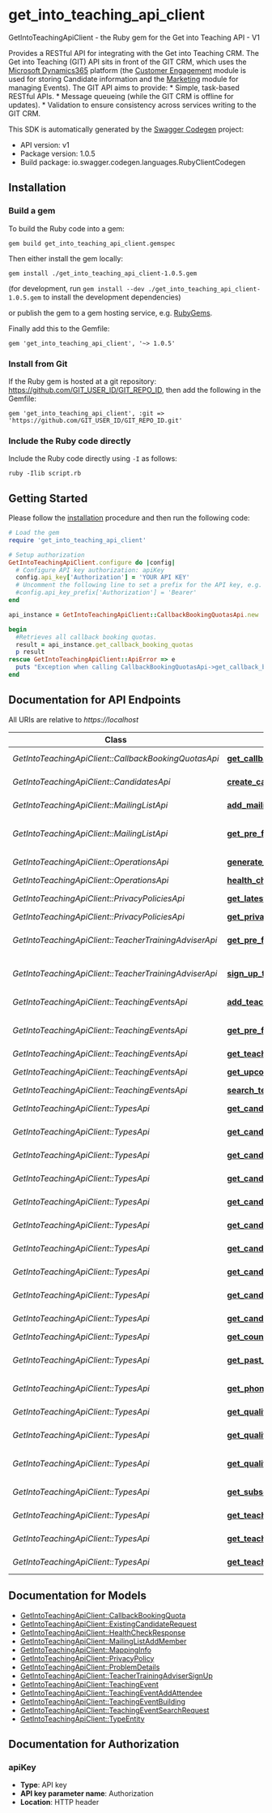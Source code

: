 # get_into_teaching_api_client

GetIntoTeachingApiClient - the Ruby gem for the Get into Teaching API - V1

  Provides a RESTful API for integrating with the Get into Teaching CRM.    The Get into Teaching (GIT) API sits in front of the GIT CRM, which uses the [Microsoft Dynamics365](https://docs.microsoft.com/en-us/dynamics365/) platform (the [Customer Engagement](https://docs.microsoft.com/en-us/dynamics365/customerengagement/on-premises/developer/overview) module is used for storing Candidate information and the [Marketing](https://docs.microsoft.com/en-us/dynamics365/marketing/developer/using-events-api) module for managing Events).    The GIT API aims to provide:    * Simple, task-based RESTful APIs.  * Message queueing (while the GIT CRM is offline for updates).  * Validation to ensure consistency across services writing to the GIT CRM.                          

This SDK is automatically generated by the [Swagger Codegen](https://github.com/swagger-api/swagger-codegen) project:

- API version: v1
- Package version: 1.0.5
- Build package: io.swagger.codegen.languages.RubyClientCodegen

## Installation

### Build a gem

To build the Ruby code into a gem:

```shell
gem build get_into_teaching_api_client.gemspec
```

Then either install the gem locally:

```shell
gem install ./get_into_teaching_api_client-1.0.5.gem
```
(for development, run `gem install --dev ./get_into_teaching_api_client-1.0.5.gem` to install the development dependencies)

or publish the gem to a gem hosting service, e.g. [RubyGems](https://rubygems.org/).

Finally add this to the Gemfile:

    gem 'get_into_teaching_api_client', '~> 1.0.5'

### Install from Git

If the Ruby gem is hosted at a git repository: https://github.com/GIT_USER_ID/GIT_REPO_ID, then add the following in the Gemfile:

    gem 'get_into_teaching_api_client', :git => 'https://github.com/GIT_USER_ID/GIT_REPO_ID.git'

### Include the Ruby code directly

Include the Ruby code directly using `-I` as follows:

```shell
ruby -Ilib script.rb
```

## Getting Started

Please follow the [installation](#installation) procedure and then run the following code:
```ruby
# Load the gem
require 'get_into_teaching_api_client'

# Setup authorization
GetIntoTeachingApiClient.configure do |config|
  # Configure API key authorization: apiKey
  config.api_key['Authorization'] = 'YOUR API KEY'
  # Uncomment the following line to set a prefix for the API key, e.g. 'Bearer' (defaults to nil)
  #config.api_key_prefix['Authorization'] = 'Bearer'
end

api_instance = GetIntoTeachingApiClient::CallbackBookingQuotasApi.new

begin
  #Retrieves all callback booking quotas.
  result = api_instance.get_callback_booking_quotas
  p result
rescue GetIntoTeachingApiClient::ApiError => e
  puts "Exception when calling CallbackBookingQuotasApi->get_callback_booking_quotas: #{e}"
end

```

## Documentation for API Endpoints

All URIs are relative to *https://localhost*

Class | Method | HTTP request | Description
------------ | ------------- | ------------- | -------------
*GetIntoTeachingApiClient::CallbackBookingQuotasApi* | [**get_callback_booking_quotas**](docs/CallbackBookingQuotasApi.md#get_callback_booking_quotas) | **GET** /api/callback_booking_quotas | Retrieves all callback booking quotas.
*GetIntoTeachingApiClient::CandidatesApi* | [**create_candidate_access_token**](docs/CandidatesApi.md#create_candidate_access_token) | **POST** /api/candidates/access_tokens | Creates a candidate access token.
*GetIntoTeachingApiClient::MailingListApi* | [**add_mailing_list_member**](docs/MailingListApi.md#add_mailing_list_member) | **POST** /api/mailing_list/members | Adds a new member to the mailing list.
*GetIntoTeachingApiClient::MailingListApi* | [**get_pre_filled_mailing_list_add_member**](docs/MailingListApi.md#get_pre_filled_mailing_list_add_member) | **POST** /api/mailing_list/members/{accessToken} | Retrieves a pre-populated MailingListAddMember for the candidate.
*GetIntoTeachingApiClient::OperationsApi* | [**generate_mapping_info**](docs/OperationsApi.md#generate_mapping_info) | **GET** /api/operations/generate_mapping_info | Generates the mapping information.
*GetIntoTeachingApiClient::OperationsApi* | [**health_check**](docs/OperationsApi.md#health_check) | **GET** /api/operations/health_check | Performs a health check.
*GetIntoTeachingApiClient::PrivacyPoliciesApi* | [**get_latest_privacy_policy**](docs/PrivacyPoliciesApi.md#get_latest_privacy_policy) | **GET** /api/privacy_policies/latest | Retrieves the latest privacy policy.
*GetIntoTeachingApiClient::PrivacyPoliciesApi* | [**get_privacy_policy**](docs/PrivacyPoliciesApi.md#get_privacy_policy) | **GET** /api/privacy_policies/{id} | Retrieves a privacy policy.
*GetIntoTeachingApiClient::TeacherTrainingAdviserApi* | [**get_pre_filled_teacher_training_adviser_sign_up**](docs/TeacherTrainingAdviserApi.md#get_pre_filled_teacher_training_adviser_sign_up) | **POST** /api/teacher_training_adviser/candidates/{accessToken} | Retrieves a pre-populated TeacherTrainingAdviserSignUp for the candidate.
*GetIntoTeachingApiClient::TeacherTrainingAdviserApi* | [**sign_up_teacher_training_adviser_candidate**](docs/TeacherTrainingAdviserApi.md#sign_up_teacher_training_adviser_candidate) | **POST** /api/teacher_training_adviser/candidates | Sign up a candidate for the Teacher Training Adviser service.
*GetIntoTeachingApiClient::TeachingEventsApi* | [**add_teaching_event_attendee**](docs/TeachingEventsApi.md#add_teaching_event_attendee) | **POST** /api/teaching_events/attendees | Adds an attendee to a teaching event.
*GetIntoTeachingApiClient::TeachingEventsApi* | [**get_pre_filled_teaching_event_add_attendee**](docs/TeachingEventsApi.md#get_pre_filled_teaching_event_add_attendee) | **POST** /api/teaching_events/attendees/{accessToken} | Retrieves a pre-populated TeachingEventAddAttendee for the candidate.
*GetIntoTeachingApiClient::TeachingEventsApi* | [**get_teaching_event**](docs/TeachingEventsApi.md#get_teaching_event) | **GET** /api/teaching_events/{id} | Retrieves an event.
*GetIntoTeachingApiClient::TeachingEventsApi* | [**get_upcoming_teaching_events**](docs/TeachingEventsApi.md#get_upcoming_teaching_events) | **GET** /api/teaching_events/upcoming | Retrieves the upcoming teaching events.
*GetIntoTeachingApiClient::TeachingEventsApi* | [**search_teaching_events**](docs/TeachingEventsApi.md#search_teaching_events) | **GET** /api/teaching_events/search | Searches for teaching events.
*GetIntoTeachingApiClient::TypesApi* | [**get_candidate_adviser_eligibilities**](docs/TypesApi.md#get_candidate_adviser_eligibilities) | **GET** /api/types/candidate/adviser_eligibilities | Retrieves the list of candidate adviser eligibilities.
*GetIntoTeachingApiClient::TypesApi* | [**get_candidate_adviser_requirements**](docs/TypesApi.md#get_candidate_adviser_requirements) | **GET** /api/types/candidate/adviser_requirements | Retrieves the list of candidate adviser requirements.
*GetIntoTeachingApiClient::TypesApi* | [**get_candidate_assignment_status**](docs/TypesApi.md#get_candidate_assignment_status) | **GET** /api/types/candidate/assignment_status | Retrieves the list of candidate assignment status.
*GetIntoTeachingApiClient::TypesApi* | [**get_candidate_channels**](docs/TypesApi.md#get_candidate_channels) | **GET** /api/types/candidate/channels | Retrieves the list of candidate channels.
*GetIntoTeachingApiClient::TypesApi* | [**get_candidate_gcse_status**](docs/TypesApi.md#get_candidate_gcse_status) | **GET** /api/types/candidate/gcse_status | Retrieves the list of candidate GCSE status.
*GetIntoTeachingApiClient::TypesApi* | [**get_candidate_initial_teacher_training_years**](docs/TypesApi.md#get_candidate_initial_teacher_training_years) | **GET** /api/types/candidate/initial_teacher_training_years | Retrieves the list of candidate initial teacher training years.
*GetIntoTeachingApiClient::TypesApi* | [**get_candidate_journey_stages**](docs/TypesApi.md#get_candidate_journey_stages) | **GET** /api/types/candidate/consideration_journey_stages | Retrieves the list of candidate consideration journey stages.
*GetIntoTeachingApiClient::TypesApi* | [**get_candidate_preferred_education_phases**](docs/TypesApi.md#get_candidate_preferred_education_phases) | **GET** /api/types/candidate/preferred_education_phases | Retrieves the list of candidate preferred education phases.
*GetIntoTeachingApiClient::TypesApi* | [**get_candidate_retake_gcse_status**](docs/TypesApi.md#get_candidate_retake_gcse_status) | **GET** /api/types/candidate/retake_gcse_status | Retrieves the list of candidate retake GCSE status.
*GetIntoTeachingApiClient::TypesApi* | [**get_candidate_types**](docs/TypesApi.md#get_candidate_types) | **GET** /api/types/candidate/types | Retrieves the list of candidate types.
*GetIntoTeachingApiClient::TypesApi* | [**get_country_types**](docs/TypesApi.md#get_country_types) | **GET** /api/types/countries | Retrieves the list of countries.
*GetIntoTeachingApiClient::TypesApi* | [**get_past_teaching_position_education_phases**](docs/TypesApi.md#get_past_teaching_position_education_phases) | **GET** /api/types/past_teaching_position/education_phases | Retrieves the list of past teaching position education phases.
*GetIntoTeachingApiClient::TypesApi* | [**get_phone_call_channels**](docs/TypesApi.md#get_phone_call_channels) | **GET** /api/types/phone_call/channels | Retrieves the list of phone call channels.
*GetIntoTeachingApiClient::TypesApi* | [**get_qualification_degree_status**](docs/TypesApi.md#get_qualification_degree_status) | **GET** /api/types/qualification/degree_status | Retrieves the list of qualification degree status.
*GetIntoTeachingApiClient::TypesApi* | [**get_qualification_types**](docs/TypesApi.md#get_qualification_types) | **GET** /api/types/qualification/types | Retrieves the list of qualification types.
*GetIntoTeachingApiClient::TypesApi* | [**get_qualification_uk_degree_grades**](docs/TypesApi.md#get_qualification_uk_degree_grades) | **GET** /api/types/qualification/uk_degree_grades | Retrieves the list of qualification UK degree grades.
*GetIntoTeachingApiClient::TypesApi* | [**get_subscription_types**](docs/TypesApi.md#get_subscription_types) | **GET** /api/types/service_subscription/types | Retrieves the list of subscription types.
*GetIntoTeachingApiClient::TypesApi* | [**get_teaching_event_registration_channels**](docs/TypesApi.md#get_teaching_event_registration_channels) | **GET** /api/types/teaching_event_registration/channels | Retrieves the list of teaching event registration channels.
*GetIntoTeachingApiClient::TypesApi* | [**get_teaching_event_types**](docs/TypesApi.md#get_teaching_event_types) | **GET** /api/types/teaching_event/types | Retrieves the list of teaching event types.
*GetIntoTeachingApiClient::TypesApi* | [**get_teaching_subjects**](docs/TypesApi.md#get_teaching_subjects) | **GET** /api/types/teaching_subjects | Retrieves the list of teaching subjects.


## Documentation for Models

 - [GetIntoTeachingApiClient::CallbackBookingQuota](docs/CallbackBookingQuota.md)
 - [GetIntoTeachingApiClient::ExistingCandidateRequest](docs/ExistingCandidateRequest.md)
 - [GetIntoTeachingApiClient::HealthCheckResponse](docs/HealthCheckResponse.md)
 - [GetIntoTeachingApiClient::MailingListAddMember](docs/MailingListAddMember.md)
 - [GetIntoTeachingApiClient::MappingInfo](docs/MappingInfo.md)
 - [GetIntoTeachingApiClient::PrivacyPolicy](docs/PrivacyPolicy.md)
 - [GetIntoTeachingApiClient::ProblemDetails](docs/ProblemDetails.md)
 - [GetIntoTeachingApiClient::TeacherTrainingAdviserSignUp](docs/TeacherTrainingAdviserSignUp.md)
 - [GetIntoTeachingApiClient::TeachingEvent](docs/TeachingEvent.md)
 - [GetIntoTeachingApiClient::TeachingEventAddAttendee](docs/TeachingEventAddAttendee.md)
 - [GetIntoTeachingApiClient::TeachingEventBuilding](docs/TeachingEventBuilding.md)
 - [GetIntoTeachingApiClient::TeachingEventSearchRequest](docs/TeachingEventSearchRequest.md)
 - [GetIntoTeachingApiClient::TypeEntity](docs/TypeEntity.md)


## Documentation for Authorization


### apiKey

- **Type**: API key
- **API key parameter name**: Authorization
- **Location**: HTTP header

